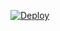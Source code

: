 [![Deploy](https://www.herokucdn.com/deploy/button.svg)](https://heroku.com/deploy?template=https://github.com/ceowhitehatcracks/GroupRobot)
